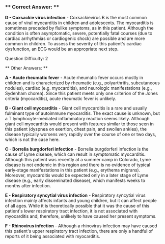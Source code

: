 ### ** Correct Answer: **

**D - Coxsackie virus infection** - Coxsackievirus B is the most common cause of viral myocarditis in children and adolescents. The myocarditis is sometimes preceded by flulike symptoms, as in this patient. Although the condition is often asymptomatic, severe, potentially fatal courses (due to cardiac arrhythmias or cardiogenic shock) are possible and are more common in children. To assess the severity of this patient's cardiac dysfunction, an ECG would be an appropriate next step.

Question Difficulty: 2

** Other Answers: **

**A - Acute rheumatic fever** - Acute rheumatic fever occurs mostly in children and is characterized by rheumatic (e.g., polyarthritis, subcutaneous nodules), cardiac (e.g. myocarditis), and neurologic manifestations (e.g., Sydenham chorea). Since this patient meets only one criterion of the Jones criteria (myocarditis), acute rheumatic fever is unlikely.

**B - Giant cell myocarditis** - Giant cell myocarditis is a rare and usually fulminant type of autoimmune myocarditis. The exact cause is unknown, but a T lymphocyte-mediated inflammatory reaction seems likely. Although giant cell myocarditis would present with features similar to those seen in this patient (dyspnea on exertion, chest pain, and swollen ankles), the disease typically worsens very rapidly over the course of one or two days, which is not the case here.

**C - Borrelia burgdorferi infection** - Borrelia burgdorferi infection is the cause of Lyme disease, which can result in symptomatic myocarditis. Although this patient was recently at a summer camp in Colorado, Lyme disease is not endemic in this region and there is no evidence of typical early-stage manifestations in this patient (e.g., erythema migrans). Moreover, myocarditis would be expected only in a later stage of Lyme disease (e.g., early disseminated disease), which manifests weeks to months after infection.

**E - Respiratory syncytial virus infection** - Respiratory syncytial virus infection mainly affects infants and young children, but it can affect people of all ages. While it is theoretically possible that it was the cause of this patient's lower respiratory tract infection, it is not associated with myocarditis and, therefore, unlikely to have caused her present symptoms.

**F - Rhinovirus infection** - Although a rhinovirus infection may have caused this patient's upper respiratory tract infection, there are only a handful of reports of it being associated with myocarditis.

